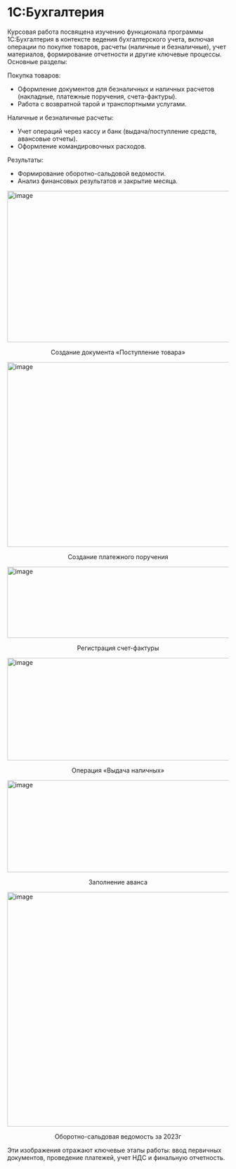 # 1С:Бухгалтерия
Курсовая работа посвящена изучению функционала программы 1С:Бухгалтерия в контексте ведения бухгалтерского учета, включая операции по покупке товаров, расчеты (наличные и безналичные), учет материалов, формирование отчетности и другие ключевые процессы. Основные разделы:

Покупка товаров:
- Оформление документов для безналичных и наличных расчетов (накладные, платежные поручения, счета-фактуры).
- Работа с возвратной тарой и транспортными услугами.

Наличные и безналичные расчеты:
- Учет операций через кассу и банк (выдача/поступление средств, авансовые отчеты).
- Оформление командировочных расходов.

Результаты:
- Формирование оборотно-сальдовой ведомости.
- Анализ финансовых результатов и закрытие месяца.

<img width="695" height="344" alt="image" class="center" src="https://github.com/user-attachments/assets/684146de-68bd-4ee1-b0da-efaa22458124" />
<p align="center"> Создание документа «Поступление товара» </p>



<img width="720" height="420" alt="image" class="center" src="https://github.com/user-attachments/assets/91941221-0445-404e-a3b0-9055db06f40c" />
<p align="center"> Создание платежного поручения </p>



<img width="792" height="162" alt="image" class="center" src="https://github.com/user-attachments/assets/58e0a2ae-f278-4e07-8f22-bd1f33518077" />
<p align="center"> Регистрация счет-фактуры </p>



<img width="713" height="233" alt="image" class="center" src="https://github.com/user-attachments/assets/24369448-9021-421a-8cdc-c8c9579b4187" />
<p align="center"> Операция «Выдача наличных»  </p>



<img width="805" height="209" alt="image" class="center" src="https://github.com/user-attachments/assets/c31961dc-101c-4763-bf9f-056e63889b5b" />
<p align="center"> Заполнение аванса </p>



<img width="766" height="533" alt="image" class="center" src="https://github.com/user-attachments/assets/1fc1412e-96a0-45ba-9c92-92c34022ba86" />
<p align="center"> Оборотно-сальдовая ведомость за 2023г </p>



Эти изображения отражают ключевые этапы работы: ввод первичных документов, проведение платежей, учет НДС и финальную отчетность.



